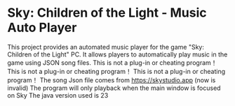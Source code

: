 # Sky: Children of the Light - Music Auto Player
This project provides an automated music player for the game "Sky: Children of the Light" PC. It allows players to automatically play music in the game using JSON song files.
This is not a plug-in or cheating program！ This is not a plug-in or cheating program！ This is not a plug-in or cheating program！
The song Json file comes from https://skystudio.app (now is invalid)
The program will only playback when the main window is focused on Sky
The java version used is 23
